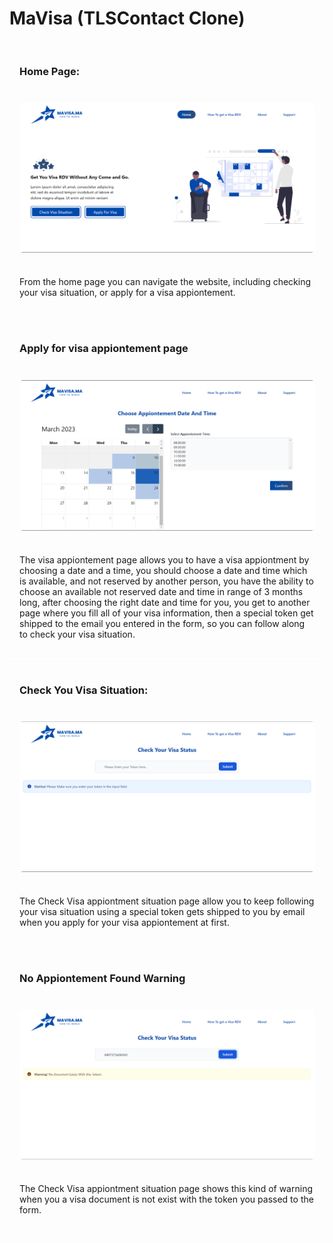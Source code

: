 # MaVisa (TLSContact Clone)

<article style="display:flex; flex-direction:column;gap:1.5rem; border-bottom: 2px solid #fff; padding: 1rem ">
    <h3>Home Page:</h3>
    <img src="./images/Home page.png" style="border-radius: 5px;" />
    <p>
        From the home page you can navigate the website, including checking your visa situation, or apply for a visa appiontement.
    </p>
</article>
<article style="display:flex; flex-direction:column;gap:1.5rem; border-bottom: 2px solid #fff; padding: 1rem ">
    <h3>Apply for visa appiontement page</h3>
    <img src="./images/RDV%20page.png" style="border-radius: 5px;" />
    <p>
        The visa appiontement page allows you to have a visa appiontment by choosing a date and a time, you should choose a date and time which is available, and not reserved by another person, you have the ability to choose an available not reserved date and time in range of 3 months long, after choosing the right date and time for you, you get to another page where you fill all of your visa information, then a special token get shipped to the email you entered in the form, so you can follow along to check your visa situation.
    </p>
</article>
<article style="display:flex; flex-direction:column;gap:1.5rem; border-bottom: 2px solid #fff; padding: 1rem ">
    <h3>Check You Visa Situation:</h3>
    <img src="./images/Check%20RDV%20page.png" style="border-radius: 5px;" />
    <p>
        The Check Visa appiontment situation page allow you to keep following your visa situation using a special token gets shipped to you by email when you apply for your visa appiontement at first.
    </p>
</article>
<article style="display:flex; flex-direction:column;gap:1.5rem; border-bottom: 2px solid #fff; padding: 1rem ">
    <h3>No Appiontement Found Warning</h3>
    <img src="./images/No%20RDV%20message.png" style="border-radius: 5px;" />
    <p>
        The Check Visa appiontment situation page shows this kind of warning when you a visa document is not exist with the token you passed to the form.
    </p>
</article>
